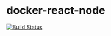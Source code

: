 # docker-react-node

[![Build Status](https://app.travis-ci.com/basilioruan/docker-react-node.svg?branch=main)](https://app.travis-ci.com/basilioruan/docker-react-node)
